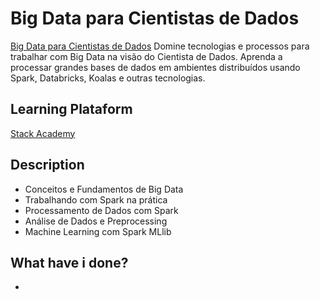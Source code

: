 # Big Data para Cientistas de Dados

[Big Data para Cientistas de Dados](https://stackacademy.com.br/curso-big-data-para-cientistas-de-dados/)
Domine tecnologias e processos para trabalhar com Big Data na visão do Cientista de Dados. Aprenda a processar grandes bases de dados em ambientes distribuídos usando Spark, Databricks, Koalas e outras tecnologias.

## Learning Plataform
[Stack Academy](https://stackacademy.com.br/)

## Description
- Conceitos e Fundamentos de Big Data
- Trabalhando com Spark na prática
- Processamento de Dados com Spark
- Análise de Dados e Preprocessing
- Machine Learning com Spark MLlib

## What have i done?
- 
